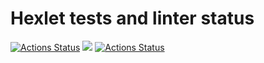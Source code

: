 # Hexlet tests and linter status

[![Actions Status](https://github.com/AlinaShatalova/frontend-project-lvl1/workflows/hexlet-check/badge.svg)](https://github.com/AlinaShatalova/frontend-project-lvl1/actions)
<a href="https://codeclimate.com/github/AlinaShatalova/frontend-project-lvl1/maintainability"><img src="https://api.codeclimate.com/v1/badges/973e6f05bc1de6a9dc25/maintainability" /></a>
[![Actions Status](https://github.com/AlinaShatalova/frontend-project-lvl1/workflows/Linter/badge.svg)](https://github.com/AlinaShatalova/frontend-project-lvl1/actions)

